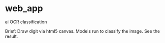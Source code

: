 # web_app
ai OCR classification

Brief: Draw digit via html5 canvas.
Models run to classify the image.
See the result.
